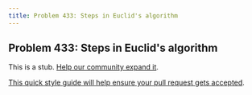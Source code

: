 ```yaml
---
title: Problem 433: Steps in Euclid's algorithm
---
```

## Problem 433: Steps in Euclid's algorithm

This is a stub. <a href='https://github.com/freecodecamp/guides/tree/master/src/pages/certifications/coding-interview-prep/project-euler/problem-433-steps-in-euclids-algorithm/index.md' target='_blank' rel='nofollow'>Help our community expand it</a>.

<a href='https://github.com/freecodecamp/guides/blob/master/README.md' target='_blank' rel='nofollow'>This quick style guide will help ensure your pull request gets accepted</a>.

<!-- The article goes here, in GitHub-flavored Markdown. Feel free to add YouTube videos, images, and CodePen/JSBin embeds  -->
